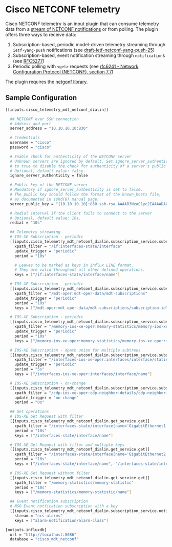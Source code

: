 # Cisco NETCONF telemetry

Cisco NETCONF telemetry is an input plugin that can consume telemetry data from a [stream of NETCONF notifications](https://tools.ietf.org/html/rfc5277) or from polling. The plugin offers three ways to receive data:

1. Subscription-based, periodic model-driven telemetry streaming through `ietf-yang-push` notifications (see [draft-ietf-netconf-yang-push-25](https://tools.ietf.org/html/draft-ietf-netconf-yang-push-25))
2. Subscription-based, event notification streaming through `notification`s (see [RFC5277](https://tools.ietf.org/html/rfc5277#page-9))
3. Periodic polling with `<get>` requests (see [rfc6241 - Network Configuration Protocol (NETCONF), section 7.7](https://tools.ietf.org/html/rfc6241))

The plugin requires the [netgonf library](github.com/cisco-ie/netgonf).

## Sample Configuration
```bash
[[inputs.cisco_telemetry_mdt_netconf_dialin]]

  ## NETCONF over SSH connection
  # Address and port
  server_address = "10.10.10.10:830"

  # Credentials
  username = "cisco"
  password = "cisco"

  # Enable check for authenticity of the NETCONF server
  # Unknown servers are ignored by default. Set ignore_server_authenticity
  # to true to disable the check for authenticity of a server's public key.
  # Optional, default value: false.
  ignore_server_authenticity = false

  # Public key of the NETCONF server
  # Mandatory if ignore_server_authenticity is set to false.
  # The public key should follow the format of the known_hosts file,
  # as documented in sshd(8) manual page.
  server_public_key = "[10.10.10.10]:830 ssh-rsa AAAAB3NzaC1yc2EAAAADAQABAAABAQDXxWHGjcEcyEDw/YbJeB824husNnchKKbRtR5i9s+Y712kckQpkWScgwRJJsvneUg4Ztu4ZS8PPzlfiaoHAzOiKjuE7Ns+zklaPSwTj6hf6Sl0FuChWMXi/EchfPcUREQ9mlKL10oMD37W+m3vRUtmj/LM1gNHUSjp3Q1RsyfhLfxYw7I2RQXDfindwxxrX32iWWJdPMfY7PDRYpvh/xmyQVb9RdOhZ7qA/xkDc+SS1hZrzCkh2kaKTd4Glh76K58fEuQ2NFCRYztezWa7D61OiXIeWZJ4x2Utb8xH6wsGA5T0vBt89DB7EvF8xsnEdDtlMsI8L99JtGlNO3MXasdf"

  # Redial interval if the client fails to connect to the server
  # Optional, default value: 10s.
  redial = "10s"

  ## Telemetry streaming
  # IOS-XE Subscription - periodic
  [[inputs.cisco_telemetry_mdt_netconf_dialin.subscription_service.subscription]]
    xpath_filter = "/if:interfaces-state/interface"
    update_trigger = "periodic"
    period = "10s"

    # Leaves to be marked as keys in Influx LINE format.
    # They are valid throughout all other defined operations.
    keys = ["/if:interfaces-state/interface/name"]

  # IOS-XE Subscription - periodic
  [[inputs.cisco_telemetry_mdt_netconf_dialin.subscription_service.subscription]]
    xpath_filter = "/mdt-oper:mdt-oper-data/mdt-subscriptions"
    update_trigger = "periodic"
    period = "10s"
    keys = ["/mdt-oper:mdt-oper-data/mdt-subscriptions/subscription-id"]

  # IOS-XE Subscription - periodic
  [[inputs.cisco_telemetry_mdt_netconf_dialin.subscription_service.subscription]]
    xpath_filter = "/memory-ios-xe-oper:memory-statistics/memory-ios-xe-oper:memory-statistic"
    update_trigger = "periodic"
    period = "10s"
    keys = ["/memory-ios-xe-oper:memory-statistics/memory-ios-xe-oper:memory-statistic/memory-ios-xe-oper:name"]

  # IOS-XE Subscription - Xpath union for multiple subtrees
  [[inputs.cisco_telemetry_mdt_netconf_dialin.subscription_service.subscription]]
    xpath_filter = "/interfaces-ios-xe-oper:interfaces/interface/statistics/in-octets|/interfaces-ios-xe-oper:interfaces/interface/statistics/out-octets"
    update_trigger = "periodic"
    period = "5s"
    keys = ["/interfaces-ios-xe-oper:interfaces/interface/name"]

  # IOS-XE Subscription - on-change
  [[inputs.cisco_telemetry_mdt_netconf_dialin.subscription_service.subscription]]
    xpath_filter = "/cdp-ios-xe-oper:cdp-neighbor-details/cdp-neighbor-detail"
    update_trigger = "on-change"
    period = "0s"

  ## Get operations
  # IOS-XE Get Request with filter
  [[inputs.cisco_telemetry_mdt_netconf_dialin.get_service.get]]
    xpath_filter = "/interfaces-state/interface[name='GigabitEthernet1']/oper-status"
    period = "10s"
    keys = ["/interfaces-state/interface/name"]

  # IOS-XE Get Request with filter and multiple keys
  [[inputs.cisco_telemetry_mdt_netconf_dialin.get_service.get]]
    xpath_filter = "/interfaces-state/interface[name='GigabitEthernet2']"
    period = "10s"
    keys = ["/interfaces-state/interface/name", "/interfaces-state/interface/if-index"]

  # IOS-XE Get Request without filter
  [[inputs.cisco_telemetry_mdt_netconf_dialin.get_service.get]]
    xpath_filter = "/memory-statistics/memory-statistic"
    period = "10s"
    keys = ["/memory-statistics/memory-statistic/name"]

  ## Event notification subscription
  # NSO Event notfication subscription with a key
  [[inputs.cisco_telemetry_mdt_netconf_dialin.subscription_service.notification]]
    stream = "ncs-alarms"
    keys = ["alarm-notification/alarm-class"]

[outputs.influxdb]
  url = "http://localhost:8086"
  database = "cisco_mdt_netconf"
```
